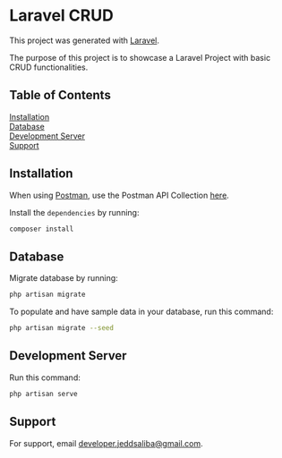 # Laravel CRUD

This project was generated with [Laravel](https://laravel.com/).

The purpose of this project is to showcase a Laravel Project with basic CRUD functionalities.

## Table of Contents
[Installation](#installation)<br/>
[Database](#database)<br/>
[Development Server](#development-server)<br/>
[Support](#support)

<a name="installation"></a>
## Installation
When using [Postman](https://www.postman.com/), use the Postman API Collection [here](https://github.com/jeddsaliba/laravel-crud/blob/master/Laravel_CRUD.postman_collection.json).

Install the `dependencies` by running:

```bash
composer install
```

<a name="installation"></a>
## Database
Migrate database by running:

```bash
php artisan migrate
```

To populate and have sample data in your database, run this command:

```bash
php artisan migrate --seed
```

<a name="development-server"></a>
## Development Server
Run this command:

```bash
php artisan serve
```

<a name="support"></a>
## Support
For support, email developer.jeddsaliba@gmail.com.
